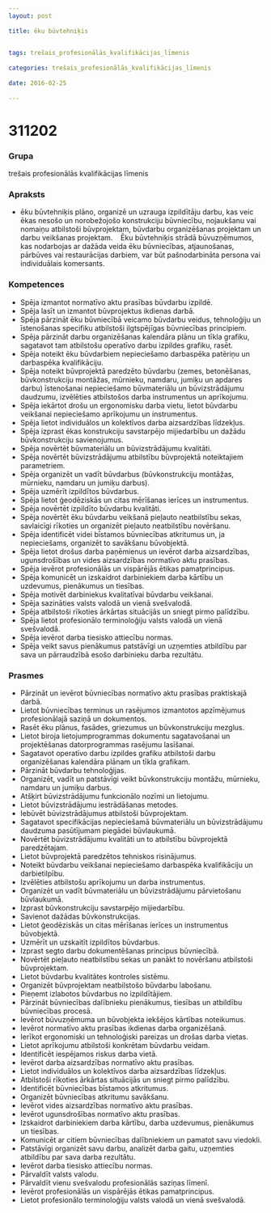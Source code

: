 ```yaml
---
layout: post
    
title: ēku būvtehniķis

    
tags: trešais_profesionālās_kvalifikācijas_līmenis
    
categories: trešais_profesionālās_kvalifikācijas_līmenis
    
date: 2016-02-25
    
---
```

# 311202

### Grupa
trešais profesionālās kvalifikācijas līmenis


### Apraksts

*  ēku būvtehniķis plāno, organizē un uzrauga izpildītāju darbu, kas veic ēkas nesošo un norobežojošo konstrukciju būvniecību, nojaukšanu vai nomaiņu atbilstoši būvprojektam, būvdarbu organizēšanas projektam un darbu veikšanas projektam.     Ēku būvtehniķis strādā būvuzņēmumos, kas nodarbojas ar dažāda veida ēku būvniecības, atjaunošanas, pārbūves vai restaurācijas darbiem, var būt pašnodarbināta persona vai individuālais komersants.

### Kompetences

* Spēja izmantot normatīvo aktu prasības būvdarbu izpildē.
* Spēja lasīt un izmantot būvprojektus ikdienas darbā.
* Spēja pārzināt ēku būvniecībā veicamo būvdarbu veidus, tehnoloģiju un īstenošanas specifiku atbilstoši ilgtspējīgas būvniecības principiem.
* Spēja pārzināt darbu organizēšanas kalendāra plānu un tīkla grafiku, sagatavot tam atbilstošu operatīvo darbu izpildes grafiku, rasēt.
* Spēja noteikt ēku būvdarbiem nepieciešamo darbaspēka patēriņu un darbaspēka kvalifikāciju.
* Spēja noteikt būvprojektā paredzēto būvdarbu (zemes, betonēšanas, būvkonstrukciju montāžas, mūrnieku, namdaru, jumiķu un apdares darbu) īstenošanai nepieciešamo būvmateriālu un būvizstrādājumu daudzumu, izvēlēties atbilstošos darba instrumentus un aprīkojumu.
* Spēja iekārtot drošu un ergonomisku darba vietu, lietot būvdarbu veikšanai nepieciešamo aprīkojumu un instrumentus.
* Spēja lietot individuālos un kolektīvos darba aizsardzības līdzekļus.
* Spēja izprast ēkas konstrukciju savstarpējo mijiedarbību un dažādu būvkonstrukciju savienojumus.
* Spēja novērtēt būvmateriālu un būvizstrādājumu kvalitāti.
* Spēja novērtēt būvizstrādājumu atbilstību būvprojektā noteiktajiem parametriem.
* Spēja organizēt un vadīt būvdarbus (būvkonstrukciju montāžas, mūrnieku, namdaru un jumiķu darbus).
* Spēja uzmērīt izpildītos būvdarbus.
* Spēja lietot ģeodēziskās un citas mērīšanas ierīces un instrumentus.
* Spēja novērtēt izpildīto būvdarbu kvalitāti.
* Spēja novērtēt ēku būvdarbu veikšanā pieļauto neatbilstību sekas, savlaicīgi rīkoties un organizēt pieļauto neatbilstību novēršanu.
* Spēja identificēt videi bīstamos būvniecības atkritumus un, ja nepieciešams, organizēt to savākšanu būvobjektā.
* Spēja lietot drošus darba paņēmienus un ievērot darba aizsardzības, ugunsdrošības un vides aizsardzības normatīvo aktu prasības.
* Spēja ievērot profesionālās un vispārējās ētikas pamatprincipus.
* Spēja komunicēt un izskaidrot darbiniekiem darba kārtību un uzdevumus, pienākumus un tiesības.
* Spēja motivēt darbiniekus kvalitatīvai būvdarbu veikšanai.
* Spēja sazināties valsts valodā un vienā svešvalodā.
* Spēja atbilstoši rīkoties ārkārtas situācijās un sniegt pirmo palīdzību.
* Spēja lietot profesionālo terminoloģiju valsts valodā un vienā svešvalodā.
* Spēja ievērot darba tiesisko attiecību normas.
* Spēja veikt savus pienākumus patstāvīgi un uzņemties atbildību par sava un pārraudzībā esošo darbinieku darba rezultātu.

### Prasmes 
* Pārzināt un ievērot būvniecības normatīvo aktu prasības praktiskajā darbā.
* Lietot būvniecības terminus un rasējumos izmantotos apzīmējumus profesionālajā saziņā un dokumentos.
* Rasēt ēku plānus, fasādes, griezumus un būvkonstrukciju mezglus.
* Lietot biroja lietojumprogrammas dokumentu sagatavošanai un projektēšanas datorprogrammas rasējumu lasīšanai.
* Sagatavot operatīvo darbu izpildes grafiku atbilstoši darbu organizēšanas kalendāra plānam un tīkla grafikam.
* Pārzināt būvdarbu tehnoloģijas.
* Organizēt, vadīt un patstāvīgi veikt būvkonstrukciju montāžu, mūrnieku, namdaru un jumiķu darbus.
* Atšķirt būvizstrādājumu funkcionālo nozīmi un lietojumu.
* Lietot būvizstrādājumu iestrādāšanas metodes.
* Iebūvēt būvizstrādājumus atbilstoši būvprojektam.
* Sagatavot specifikācijas nepieciešamā būvmateriālu un būvizstrādājumu daudzuma pasūtījumam piegādei būvlaukumā.
* Novērtēt būvizstrādājumu kvalitāti un to atbilstību būvprojektā paredzētajam.
* Lietot būvprojektā paredzētos tehniskos risinājumus.
* Noteikt būvdarbu veikšanai nepieciešamo darbaspēka kvalifikāciju un darbietilpību.
* Izvēlēties atbilstošu aprīkojumu un darba instrumentus.
* Organizēt un vadīt būvmateriālu un būvizstrādājumu pārvietošanu būvlaukumā.
* Izprast būvkonstrukciju savstarpējo mijiedarbību.
* Savienot dažādas būvkonstrukcijas.
* Lietot ģeodēziskās un citas mērīšanas ierīces un instrumentus būvobjektā.
* Uzmērīt un uzskaitīt izpildītos būvdarbus.
* Izprast segto darbu dokumentēšanas principus būvniecībā.
* Novērtēt pieļauto neatbilstību sekas un panākt to novēršanu atbilstoši būvprojektam.
* Lietot būvdarbu kvalitātes kontroles sistēmu.
* Organizēt būvprojektam neatbilstošo būvdarbu labošanu.
* Pieņemt izlabotos būvdarbus no izpildītājiem.
* Pārzināt būvniecības dalībnieku pienākumus, tiesības un atbildību būvniecības procesā.
* Ievērot būvuzņēmuma un būvobjekta iekšējos kārtības noteikumus.
* Ievērot normatīvo aktu prasības ikdienas darba organizēšanā.
* Ierīkot ergonomiski un tehnoloģiski pareizas un drošas darba vietas.
* Lietot aprīkojumu atbilstoši konkrētam būvdarbu veidam.
* Identificēt iespējamos riskus darba vietā.
* Ievērot darba aizsardzības normatīvo aktu prasības.
* Lietot individuālos un kolektīvos darba aizsardzības līdzekļus.
* Atbilstoši rīkoties ārkārtas situācijās un sniegt pirmo palīdzību.
* Identificēt būvniecības bīstamos atkritumus.
* Organizēt būvniecības atkritumu savākšanu.
* Ievērot vides aizsardzības normatīvo aktu prasības.
* Ievērot ugunsdrošības normatīvo aktu prasības.
* Izskaidrot darbiniekiem darba kārtību, darba uzdevumus, pienākumus un tiesības.
* Komunicēt ar citiem būvniecības dalībniekiem un pamatot savu viedokli.
* Patstāvīgi organizēt savu darbu, analizēt darba gaitu, uzņemties atbildību par sava darba rezultātu.
* Ievērot darba tiesisko attiecību normas.
* Pārvaldīt valsts valodu.
* Pārvaldīt vienu svešvalodu profesionālās saziņas līmenī.
* Ievērot profesionālās un vispārējās ētikas pamatprincipus.
* Lietot profesionālo terminoloģiju valsts valodā un vienā svešvalodā.